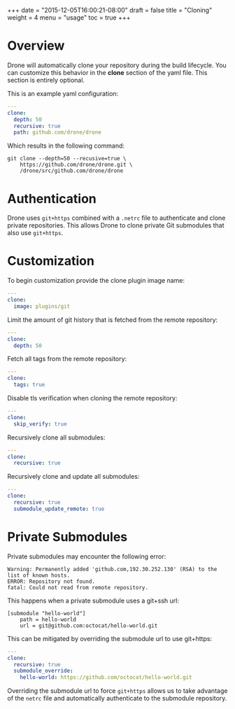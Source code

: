 +++
date = "2015-12-05T16:00:21-08:00"
draft = false
title = "Cloning"
weight = 4
menu = "usage"
toc = true
+++

# Overview

Drone will automatically clone your repository during the build lifecycle. You can customize this behavior in the **clone** section of the yaml file. This section is entirely optional.

This is an example yaml configuration:

```yaml
---
clone:
  depth: 50
  recursive: true
  path: github.com/drone/drone
```

Which results in the following command:

```
git clone --depth=50 --recusive=true \
    https://github.com/drone/drone.git \
    /drone/src/github.com/drone/drone
```

# Authentication

Drone uses `git+https` combined with a `.netrc` file to authenticate and clone private repositories. This allows Drone to clone private Git submodules that also use `git+https`.

# Customization

To begin customization provide the clone plugin image name:

```yaml
---
clone:
  image: plugins/git
```

Limit the amount of git history that is fetched from the remote repository:

```yaml
---
clone:
  depth: 50
```

Fetch all tags from the remote repository:

```yaml
---
clone:
  tags: true
```

Disable tls verification when cloning the remote repository:

```yaml
---
clone:
  skip_verify: true
```

Recursively clone all submodules:

```yaml
---
clone:
  recursive: true
```

Recursively clone and update all submodules:

```yaml
---
clone:
  recursive: true
  submodule_update_remote: true
```

# Private Submodules

Private submodules may encounter the following error:

```
Warning: Permanently added 'github.com,192.30.252.130' (RSA) to the list of known hosts.
ERROR: Repository not found.
fatal: Could not read from remote repository.
```

This happens when a private submodule uses a git+ssh url:

```git
[submodule "hello-world"]
    path = hello-world
    url = git@github.com:octocat/hello-world.git
```

This can be mitigated by overriding the submodule url to use git+https:

```yaml
---
clone:
  recursive: true
  submodule_override:
    hello-world: https://github.com/octocat/hello-world.git
```

Overriding the submodule url to force `git+https` allows us to take advantage of the `netrc` file and automatically authenticate to the submodule repository.
